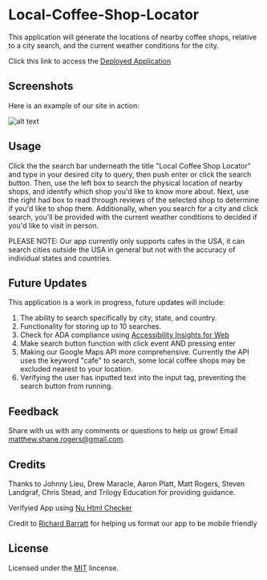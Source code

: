 # Local-Coffee-Shop-Locator

This application will generate the locations of nearby coffee shops, relative to a city search, and the current weather conditions for the city. 

Click this link to access the [Deployed Application](https://aaronkplatt.github.io/localCoffeeShops.github.io/)

## Screenshots

Here is an example of our site in action:

![alt text](https://raw.githubusercontent.com/aaronkplatt/localCoffeeShops.github.io/master/Assets/Images/Deployed%20Application.JPG "Application Img1")

## Usage 

Click the the search bar underneath the title "Local Coffee Shop Locator" and type in your desired city to query, then push enter or click the search button. Then, use the left box to search the physical location of nearby shops, and identify which shop you'd like to know more about. Next, use the right had box to read through reviews of the selected shop to determine if you'd like to shop there. Additionally, when you search for a city and click search, you'll be provided with the current weather conditions to decided if you'd like to visit in person. 

PLEASE NOTE: Our app currently only supports cafes in the USA, it can search cities outside the USA in general but not with the accuracy of individual states and countries. 

## Future Updates

This application is a work in progress, future updates will include: 

1. The ability to search specifically by city, state, and country.
2. Functionality for storing up to 10 searches. 
3. Check for ADA compliance using [Accessibility Insights for Web](https://accessibilityinsights.io/docs/en/web/overview)
4. Make search button function with click event AND pressing enter
5. Making our Google Maps API more comprehensive. Currently the API uses the keyword "cafe" to search, some local coffee shops may be excluded nearest to your location.
6. Verifying the user has inputted text into the input tag, preventing the search button from running.

## Feedback

Share with us with any comments or questions to help us grow! Email matthew.shane.rogers@gmail.com.

## Credits

Thanks to Johnny Lieu, Drew Maracle, Aaron Platt, Matt Rogers, Steven Landgraf, Chris Stead, and Trilogy Education for providing guidance.

Verifyied App using [Nu Html Checker](https://validator.w3.org/nu/)

Credit to [Richard Barratt](https://codepen.io/richerimage/pen/jEXWWG) for helping us format our app to be mobile friendly

## License

Licensed under the [MIT](LICENSE.txt) lincense.